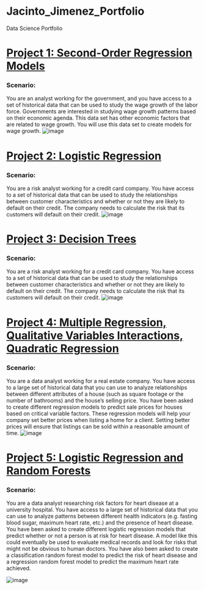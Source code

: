 # Jacinto_Jimenez_Portfolio
Data Science Portfolio


# [Project 1: Second-Order Regression Models](https://wuhin8b1kkvpihrezztacq-on.drv.tw/www.project5.com/project_5.html)
### Scenario:
You are an analyst working for the government, and you have access to a set of historical data that can be used to study the wage growth of the labor force. Governments are interested in studying wage growth patterns based on their economic agenda. This data set has other economic factors that are related to wage growth. You will use this data set to create models for wage growth.
![image](https://user-images.githubusercontent.com/79177516/137412885-ff9205cb-3ed8-4452-a61e-f7354ce3d3b9.png)




# [Project 2: Logistic Regression](https://wuhin8b1kkvpihrezztacq-on.drv.tw/www.project4.com/project_4.html)
### Scenario: 
You are a risk analyst working for a credit card company. You have access to a set of historical data that can be used to study the relationships between customer characteristics and whether or not they are likely to default on their credit. The company needs to calculate the risk that its customers will default on their credit. 
![image](https://user-images.githubusercontent.com/79177516/137412784-2fe2bd4f-e615-41f4-857c-7095df391b34.png)




# [Project 3: Decision Trees](https://wuhin8b1kkvpihrezztacq-on.drv.tw/www.project3.com/Project_Three.html)
### Scenario: 
You are a risk analyst working for a credit card company. You have access to a set of historical data that can be used to study the relationships between customer characteristics and whether or not they are likely to default on their credit. The company needs to calculate the risk that its customers will default on their credit.
![image](https://user-images.githubusercontent.com/79177516/137412692-3a8c369e-022d-498a-8b24-a612f6f6b46f.png)




# [Project 4: Multiple Regression, Qualitative Variables Interactions, Quadratic Regression](https://wuhin8b1kkvpihrezztacq-on.drv.tw/www.ProjectOne.com/Project_One.html)
### Scenario:

You are a data analyst working for a real estate company. You have access to a large set of historical data that you can use to analyze relationships between different attributes of a house (such as square footage or the number of bathrooms) and the house’s selling price. You have been asked to create different regression models to predict sale prices for houses based on critical variable factors. These regression models will help your company set better prices when listing a home for a client. Setting better prices will ensure that listings can be sold within a reasonable amount of time.
![image](https://user-images.githubusercontent.com/79177516/137412480-cea56d11-e9c0-4bf6-be74-c523107f6db3.png)



# [Project 5: Logistic Regression and Random Forests](https://wuhin8b1kkvpihrezztacq-on.drv.tw/www.project2.com/Project_Two.html)
### Scenario:
You are a data analyst researching risk factors for heart disease at a university hospital. You have access to a large set of historical data that you can use to analyze patterns between different health indicators (e.g. fasting blood sugar, maximum heart rate, etc.) and the presence of heart disease. You have been asked to create different logistic regression models that predict whether or not a person is at risk for heart disease. A model like this could eventually be used to evaluate medical records and look for risks that might not be obvious to human doctors. You have also been asked to create a classification random forest model to predict the risk of heart disease and a regression random forest model to predict the maximum heart rate achieved.

![image](https://user-images.githubusercontent.com/79177516/137412663-55e2d96f-9453-4a3f-a1b6-2f164cd143ab.png)

